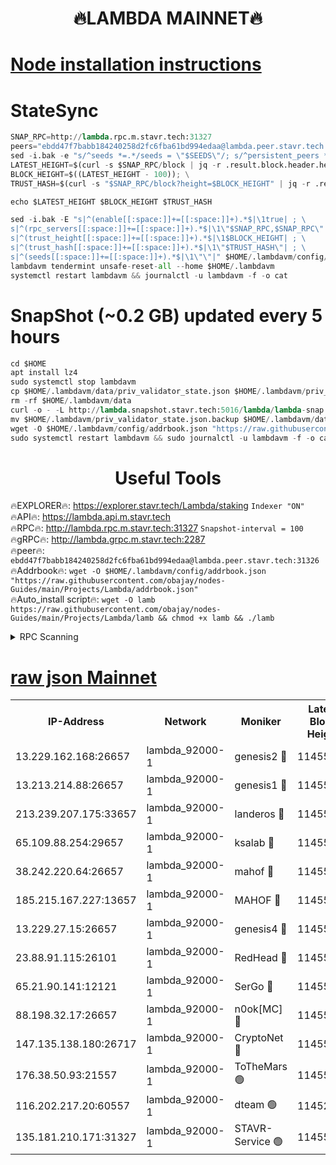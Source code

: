 <h1 align="center"> 🔥LAMBDA MAINNET🔥</h1>


[Node installation instructions](https://github.com/obajay/nodes-Guides/tree/main/Projects/Lambda)
=


# StateSync
```python
SNAP_RPC=http://lambda.rpc.m.stavr.tech:31327
peers="ebdd47f7babb184240258d2fc6fba61bd994edaa@lambda.peer.stavr.tech:31326" 
sed -i.bak -e "s/^seeds *=.*/seeds = \"$SEEDS\"/; s/^persistent_peers *=.*/persistent_peers = \"$PEERS\"/" $HOME/.lambdavm/config/config.toml
LATEST_HEIGHT=$(curl -s $SNAP_RPC/block | jq -r .result.block.header.height); \
BLOCK_HEIGHT=$((LATEST_HEIGHT - 100)); \
TRUST_HASH=$(curl -s "$SNAP_RPC/block?height=$BLOCK_HEIGHT" | jq -r .result.block_id.hash)

echo $LATEST_HEIGHT $BLOCK_HEIGHT $TRUST_HASH

sed -i.bak -E "s|^(enable[[:space:]]+=[[:space:]]+).*$|\1true| ; \
s|^(rpc_servers[[:space:]]+=[[:space:]]+).*$|\1\"$SNAP_RPC,$SNAP_RPC\"| ; \
s|^(trust_height[[:space:]]+=[[:space:]]+).*$|\1$BLOCK_HEIGHT| ; \
s|^(trust_hash[[:space:]]+=[[:space:]]+).*$|\1\"$TRUST_HASH\"| ; \
s|^(seeds[[:space:]]+=[[:space:]]+).*$|\1\"\"|" $HOME/.lambdavm/config/config.toml
lambdavm tendermint unsafe-reset-all --home $HOME/.lambdavm
systemctl restart lambdavm && journalctl -u lambdavm -f -o cat

```
# SnapShot (~0.2 GB) updated every 5 hours
```python
cd $HOME
apt install lz4
sudo systemctl stop lambdavm
cp $HOME/.lambdavm/data/priv_validator_state.json $HOME/.lambdavm/priv_validator_state.json.backup
rm -rf $HOME/.lambdavm/data
curl -o - -L http://lambda.snapshot.stavr.tech:5016/lambda/lambda-snap.tar.lz4 | lz4 -c -d - | tar -x -C $HOME/.lambdavm --strip-components 2
mv $HOME/.lambdavm/priv_validator_state.json.backup $HOME/.lambdavm/data/priv_validator_state.json
wget -O $HOME/.lambdavm/config/addrbook.json "https://raw.githubusercontent.com/obajay/nodes-Guides/main/Projects/Lambda/addrbook.json"
sudo systemctl restart lambdavm && sudo journalctl -u lambdavm -f -o cat
```
 <h1 align="center"> Useful Tools</h1>

🔥EXPLORER🔥:      https://explorer.stavr.tech/Lambda/staking	        `Indexer "ON"` \
🔥API🔥: 			 		 https://lambda.api.m.stavr.tech \
🔥RPC🔥:           http://lambda.rpc.m.stavr.tech:31327	              `Snapshot-interval = 100` \
🔥gRPC🔥:          http://lambda.grpc.m.stavr.tech:2287 \
🔥peer🔥:					 `ebdd47f7babb184240258d2fc6fba61bd994edaa@lambda.peer.stavr.tech:31326` \
🔥Addrbook🔥:    ```wget -O $HOME/.lambdavm/config/addrbook.json "https://raw.githubusercontent.com/obajay/nodes-Guides/main/Projects/Lambda/addrbook.json"``` \
🔥Auto_install script🔥: ```wget -O lamb https://raw.githubusercontent.com/obajay/nodes-Guides/main/Projects/Lambda/lamb && chmod +x lamb && ./lamb```


<details>
<summary>RPC Scanning</summary>

<h2 align="center"> We scan nodes in real time every 4 hours. And we provide the final result of RPC endpoints.
We cannot influence the operation of these nodes in any way. </h2>


```python
If Voting Power is higher than 0 --> then the Node is a validator of the network and may be subject to attack and be a potential threat to the chain.
```
```python
We marked such validators with a red symbol
```

</details>

[raw json Mainnet](https://rpc-check.lambm.stavr.tech/lambm/rpc-lambm-result.json)
=


<table><tr><th>IP-Address</th><th>Network</th><th>Moniker</th><th>Latest Block Height</th><th>Earliest Block Height</th><th>Catching Up</th><th>Tx Index</th><th>Voting Power</th><th>Scan Time</th></tr><tr><td>13.229.162.168:26657</td><td>lambda_92000-1</td><td>genesis2 🔴</td><td>11455054</td><td>1</td><td>False</td><td>on</td><td>16875772</td><td>2024-01-31T10:31:11.573031468UTC</td></tr><tr><td>13.213.214.88:26657</td><td>lambda_92000-1</td><td>genesis1 🔴</td><td>11455055</td><td>1</td><td>False</td><td>on</td><td>107835</td><td>2024-01-31T10:31:16.383860307UTC</td></tr><tr><td>213.239.207.175:33657</td><td>lambda_92000-1</td><td>landeros 🔴</td><td>11455053</td><td>8136001</td><td>False</td><td>off</td><td>1428026</td><td>2024-01-31T10:31:05.967103713UTC</td></tr><tr><td>65.109.88.254:29657</td><td>lambda_92000-1</td><td>ksalab 🔴</td><td>11455056</td><td>8715001</td><td>False</td><td>on</td><td>510465</td><td>2024-01-31T10:31:19.600613068UTC</td></tr><tr><td>38.242.220.64:26657</td><td>lambda_92000-1</td><td>mahof 🔴</td><td>11455052</td><td>10131001</td><td>False</td><td>off</td><td>770350</td><td>2024-01-31T10:30:59.298759059UTC</td></tr><tr><td>185.215.167.227:13657</td><td>lambda_92000-1</td><td>MAHOF 🔴</td><td>11455055</td><td>10134001</td><td>False</td><td>on</td><td>2051510</td><td>2024-01-31T10:31:15.150009409UTC</td></tr><tr><td>13.229.27.15:26657</td><td>lambda_92000-1</td><td>genesis4 🔴</td><td>11455055</td><td>11043001</td><td>False</td><td>on</td><td>9665448</td><td>2024-01-31T10:31:14.825488945UTC</td></tr><tr><td>23.88.91.115:26101</td><td>lambda_92000-1</td><td>RedHead 🔴</td><td>11455053</td><td>11355053</td><td>False</td><td>off</td><td>553202</td><td>2024-01-31T10:31:06.216405240UTC</td></tr><tr><td>65.21.90.141:12121</td><td>lambda_92000-1</td><td>SerGo 🔴</td><td>11455057</td><td>11355057</td><td>False</td><td>off</td><td>10612003</td><td>2024-01-31T10:31:22.444902635UTC</td></tr><tr><td>88.198.32.17:26657</td><td>lambda_92000-1</td><td>n0ok[MC] 🔴</td><td>11455058</td><td>11355058</td><td>False</td><td>off</td><td>1578630</td><td>2024-01-31T10:31:25.541026390UTC</td></tr><tr><td>147.135.138.180:26717</td><td>lambda_92000-1</td><td>CryptoNet 🔴</td><td>11455055</td><td>11383001</td><td>False</td><td>off</td><td>765578</td><td>2024-01-31T10:31:16.769662760UTC</td></tr><tr><td>176.38.50.93:21557</td><td>lambda_92000-1</td><td>ToTheMars 🟢</td><td>11455056</td><td>11395001</td><td>False</td><td>on</td><td>0</td><td>2024-01-31T10:31:22.107153876UTC</td></tr><tr><td>116.202.217.20:60557</td><td>lambda_92000-1</td><td>dteam 🟢</td><td>11452669</td><td>11413601</td><td>False</td><td>on</td><td>0</td><td>2024-01-31T10:30:59.585631483UTC</td></tr><tr><td>135.181.210.171:31327</td><td>lambda_92000-1</td><td>STAVR-Service 🟢</td><td>11455055</td><td>11452001</td><td>False</td><td>on</td><td>0</td><td>2024-01-31T10:31:19.207686783UTC</td></tr></table>

